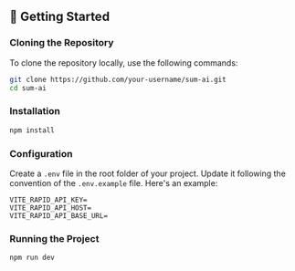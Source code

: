 ## 🚀 Getting Started

### Cloning the Repository

To clone the repository locally, use the following commands:

```bash
git clone https://github.com/your-username/sum-ai.git
cd sum-ai
```

### Installation

```bash
npm install
```

### Configuration

Create a `.env` file in the root folder of your project. Update it following the convention of the `.env.example` file.
Here's an example:

```
VITE_RAPID_API_KEY=
VITE_RAPID_API_HOST=
VITE_RAPID_API_BASE_URL=
```

### Running the Project

```bash
npm run dev
```
